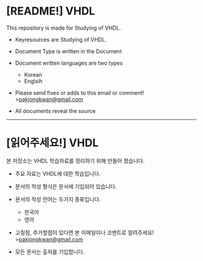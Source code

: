 [README!] VHDL
==============

This repository is made for Studying of VHDL.

-	Keyresources are Studying of VHDL.
-	Document Type is written in the Document
-	Document written languages are two types
	-	Korean  
	-	Englsih
-	Please send fixes or adds to this email or comment! >pakjongkwan@gmail.com

-	All documents reveal the source

---

[읽어주세요!] VHDL
==================

본 저장소는 VHDL 학습자료를 정리하기 위해 만들어 졌습니다.

-	주요 자료는 VHDL에 대한 학습입니다.
-	문서의 작성 형식은 문서에 기입되어 있습니다.
-	문서의 작성 언어는 두가지 종류입니다.
	-	한국어
	-	영어
-	고칠점, 추가할점이 있다면 본 이메일이나 코멘트로 알려주세요! >pakjongkwan@gmail.com

-	모든 문서는 출처를 기입합니다.
